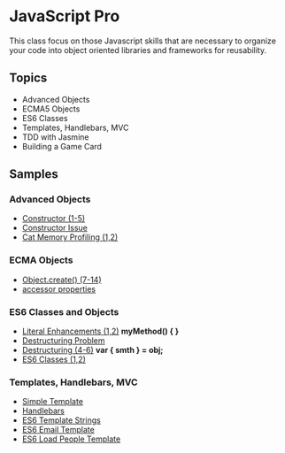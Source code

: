 JavaScript Pro
==============
This class focus on those Javascript skills that are necessary to organize your code into object oriented libraries
and frameworks for reusability.

Topics
------
* Advanced Objects
* ECMA5 Objects
* ES6 Classes
* Templates, Handlebars, MVC
* TDD with Jasmine
* Building a Game Card

Samples
-------

### Advanced Objects

* [Constructor (1-5)](http://jsbin.com/EtOsOMUQ/1/edit?js,console)
* [Constructor Issue](http://jsbin.com/EtOsOMUQ/49/edit?js,console)
* [Cat Memory Profiling (1,2)](http://jsbin.com/satolo/1/edit?html,js,output)

### ECMA Objects

* [Object.create() (7-14)](http://jsbin.com/veje/7/edit?js,console)
* [accessor properties](http://jsbin.com/gozim/5/edit?js,console)

### ES6 Classes and Objects

* [Literal Enhancements (1,2)](http://jsbin.com/sesate/1/edit?js,console) __myMethod() { }__
* [Destructuring Problem](http://jsbin.com/kizoto/edit?js,console)
* [Destructuring (4-6)](http://jsbin.com/kizoto/4/edit?js,console) __var { smth } = obj;__
* [ES6 Classes (1,2)](http://jsbin.com/jakupu/1/edit?js,console)

### Templates, Handlebars, MVC

* [Simple Template](http://jsbin.com/suceh/2/edit?html,js,output)
* [Handlebars](http://jsbin.com/cahewo/2/edit?js,output)
* [ES6 Template Strings](http://jsbin.com/nijalos/2/edit?js,console)
* [ES6 Email Template](http://jsbin.com/bopedu/1/edit?js,console)
* [ES6 Load People Template](http://jsbin.com/bopedu/2/edit?js,console)
